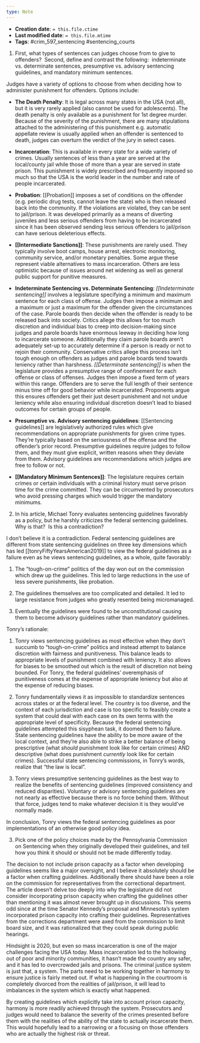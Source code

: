 ```yaml
---
type: Note
---
```


* **Creation date**: `= this.file.ctime`
* **Last modified date**: `= this.file.mtime`
* **Tags**: #crim_597_sentencing #sentencing_courts 


1) First, what types of sentences can judges choose from to give to offenders?  Second, define and contrast the following:  indeterminate vs. determinate sentences, presumptive vs. advisory sentencing guidelines, and mandatory minimum sentences.

Judges have a variety of options to choose from when deciding how to administer punishment for offenders. Options include:

- **The Death Penalty**: It is legal across many states in the USA (not all), but it is very rarely applied (also cannot be used for adolescents). The death penalty is only available as a punishment for 1st degree murder. Because of the severity of the punishment, there are many stipulations attached to the administering of this punishment e.g. automatic appellate review is usually applied when an offender is sentenced to death, judges can overturn the verdict of the jury in select cases.
    
- **Incarceration**: This is available in every state for a wide variety of crimes. Usually sentences of less than a year are served at the local/county jail while those of more than a year are served in state prison. This punishment is widely prescribed and frequently imposed so much so that the USA is the world leader in the number and rate of people incarcerated.
    
- **Probation**: [[Probation]] imposes a set of conditions on the offender (e.g. periodic drug tests, cannot leave the state) who is then released back into the community. If the violations are violated, they can be sent to jail/prison. It was developed primarily as a means of diverting juveniles and less serious offenders from having to be incarcerated since it has been observed sending less serious offenders to jail/prison can have serious deleterious effects.
    
- **[[Intermediate Sanctions]]**: These punishments are rarely used. They typically involve boot camps, house arrest, electronic monitoring, community service, and/or monetary penalties. Some argue these represent viable alternatives to mass incarceration. Others are less optimistic because of issues around net widening as well as general public support for punitive measures. 
    
- **Indeterminate Sentencing vs. Determinate Sentencing**: _[[Indeterminate sentencing]]_ involves a legislature specifying a minimum and maximum sentence for each class of offense. Judges then impose a minimum and a maximum or just a maximum for the offender given the circumstances of the case. Parole boards then decide when the offender is ready to be released back into society. Critics allege this allows for too much discretion and individual bias to creep into decision-making since judges and parole boards have enormous leeway in deciding how long to incarcerate someone. Additionally they claim parole boards aren’t adequately set-up to accurately determine if a person is ready or not to rejoin their community. Conservative critics allege this process isn’t tough enough on offenders as judges and parole boards tend towards leniency rather than harshness. _[[Determinate sentencing]]_ is when the legislature provides a presumptive range of confinement for each offense or class of offenses. Judges then impose a fixed term of years within this range. Offenders are to serve the full length of their sentence minus time off for good behavior while incarcerated. Proponents argue this ensures offenders get their just desert punishment and not undue leniency while also ensuring individual discretion doesn’t lead to biased outcomes for certain groups of people.                            

- **Presumptive vs. Advisory sentencing guidelines**: [[Sentencing guidelines]] are legislatively authorized rules which give recommendations on appropriate punishments for given crime types. They’re typically based on the seriousness of the offense and the offender’s prior record. Presumptive guidelines require judges to follow them, and they must give explicit, written reasons when they deviate from them. Advisory guidelines are recommendations which judges are free to follow or not.

- **[[Mandatory Minimum Sentences]]**: The legislature requires certain crimes or certain individuals with a criminal history must serve prison time for the crime committed. They can be circumvented by prosecutors who avoid pressing charges which would trigger the mandatory minimums.

2) In his article, Michael Tonry evaluates sentencing guidelines favorably as a policy, but he harshly criticizes the federal sentencing guidelines. Why is that?  Is this a contradiction?

I don’t believe it is a contradiction. Federal sentencing guidelines are different from state sentencing guidelines on three key dimensions which has led [[tonryFiftyYearsAmerican2019]] to view the federal guidelines as a failure even as he views sentencing guidelines, as a whole, quite favorably:

1. The “tough-on-crime” politics of the day won out on the commission which drew up the guidelines. This led to large reductions in the use of less severe punishments, like probation.
    
2. The guidelines themselves are too complicated and detailed. It led to large resistance from judges who greatly resented being micromanaged.
    
3. Eventually the guidelines were found to be unconstitutional causing them to become advisory guidelines rather than mandatory guidelines.

Tonry’s rationale:

1. Tonry views sentencing guidelines as most effective when they don’t succumb to “tough-on-crime” politics and instead attempt to balance discretion with fairness and punitiveness. This balance leads to appropriate levels of punishment combined with leniency. It also allows for biases to be smoothed out which is the result of discretion not being bounded. For Tonry, the federal guidelines’ overemphasis of punitiveness comes at the expense of appropriate leniency but also at the expense of reducing biases.
    
2. Tonry fundamentally views it as impossible to standardize sentences across states or at the federal level. The country is too diverse, and the context of each jurisdiction and case is too specific to feasibly create a system that could deal with each case on its own terms with the appropriate level of specificity. Because the federal sentencing guidelines attempted this sisyphean task, it doomed them to failure. State sentencing guidelines have the ability to be more aware of the local context, and they’re also able to strike a better balance of being prescriptive (what _should_ punishment look like for certain crimes) AND descriptive (what does punishment _currently_ look like for certain crimes). Successful state sentencing commissions, in Tonry’s words, realize that “the law is local”.
    
3. Tonry views presumptive sentencing guidelines as the best way to realize the benefits of sentencing guidelines (improved consistency and reduced disparities). Voluntary or advisory sentencing guidelines are not nearly as effective because there is no force behind them. Without that force, judges tend to make whatever decision it is they would’ve normally made.

In conclusion, Tonry views the federal sentencing guidelines as poor implementations of an otherwise good policy idea.

3) Pick one of the policy choices made by the Pennsylvania Commission on Sentencing when they originally developed their guidelines, and tell how you think it should or should not be made differently today.

The decision to not include prison capacity as a factor when developing guidelines seems like a major oversight, and I believe it absolutely should be a factor when crafting guidelines. Additionally there should have been a role on the commission for representatives from the correctional department. The article doesn’t delve too deeply into why the legislature did not consider incorporating prison capacity when crafting the guidelines other than mentioning it was almost never brought up in discussions. This seems odd since at the time Senator Kennedy’s proposal and Minnesota’s system incorporated prison capacity into crafting their guidelines. Representatives from the corrections department were axed from the commission to limit board size, and it was rationalized that they could speak during public hearings.

Hindsight is 2020, but even so mass incarceration is one of the major challenges facing the USA today. Mass incarceration led to the hollowing out of poor and minority communities, it hasn’t made the country any safer, and it has led to overcrowded jails and prisons. The criminal justice system is just that, a system. The parts need to be working together in harmony to ensure justice is fairly meted out. If what is happening in the courtroom is completely divorced from the realities of jail/prison, it will lead to imbalances in the system which is exactly what happened.

By creating guidelines which explicitly take into account prison capacity, harmony is more readily achieved through the system. Prosecutors and judges would need to balance the severity of the crimes presented before them with the realities of the ability of the state to actually incarcerate them. This would hopefully lead to a narrowing or a focusing on those offenders who are actually the highest risk or threat.